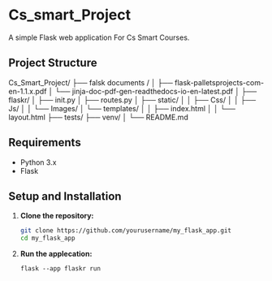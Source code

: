 # Cs_smart_Project

A simple Flask web application For Cs Smart Courses.

## Project Structure
Cs_Smart_Project/
├── falsk documents /
│ ├── flask-palletsprojects-com-en-1.1.x.pdf
│ └── jinja-doc-pdf-gen-readthedocs-io-en-latest.pdf
│
├── flaskr/
│ ├── init.py
│ ├── routes.py
│ ├── static/
│ │ ├── Css/
│ │ ├── Js/
│ │ └── Images/
│ └── templates/
│ │ ├── index.html
│ │ └── layout.html
├── tests/
├── venv/
│
└── README.md

## Requirements

- Python 3.x
- Flask

## Setup and Installation

1. **Clone the repository:**
   ```bash
   git clone https://github.com/yourusername/my_flask_app.git
   cd my_flask_app

2. **Run the applecation:**
   ```bach
   flask --app flaskr run
